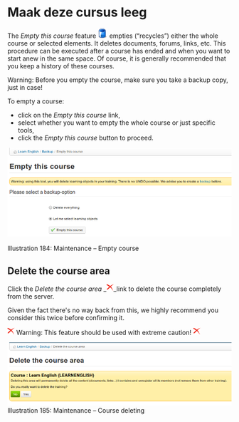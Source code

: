 # Maak deze cursus leeg

The _Empty this course_ feature ![](../../.gitbook/assets/graphics334%20%283%29.gif) empties \(“recycles”\) either the whole course or selected elements. It deletes documents, forums, links, etc. This procedure can be executed after a course has ended and when you want to start anew in the same space. Of course, it is generally recommended that you keep a history of these courses.

Warning: Before you empty the course, make sure you take a backup copy, just in case!

To empty a course:

* click on the _Empty this course_ link,
* select whether you want to empty the whole course or just specific tools,
* click the _Empty this course_ button to proceed.

![](../../.gitbook/assets/images252%20%283%29.png)

Illustration 184: Maintenance – Empty course

## Delete the course area <a id="delete-the-course-area"></a>

Click the _Delete the course area_ \_![](../../.gitbook/assets/graphics335%20%283%29.gif)\_link to delete the course completely from the server.

Given the fact there's no way back from this, we highly recommend you consider this twice before confirming it.

![](../../.gitbook/assets/graphics336%20%283%29.gif) Warning: This feature should be used with extreme caution! ![](../../.gitbook/assets/graphics337%20%283%29.gif)

![](../../.gitbook/assets/images253%20%283%29.png)Illustration 185: Maintenance – Course deleting

